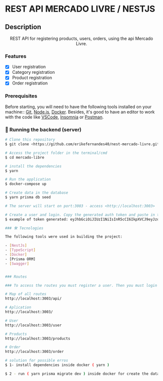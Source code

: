 # REST API MERCADO LIVRE / NESTJS

## Description
<p align="center">REST API for registering products, users, orders, using the api Mercado Livre.</p>

### Features

- [x] User registration
- [x] Category registration
- [x] Product registration
- [x] Order registration

### Prerequisites

Before starting, you will need to have the following tools installed on your machine::
[Git](https://git-scm.com), [Node.js](https://nodejs.org/en/), [Docker](https://www.docker.com/). 
Besides, it's good to have an editor to work with the code like [VSCode](https://code.visualstudio.com/),
[Insomnia](https://insomnia.rest/download) or [Postman](https://www.postman.com/downloads/).

### 🎲  Running the backend (server)

```bash
# Clone this repository
$ git clone <https://github.com/erikefernandes40/nest-mercado-livre.git>

# Access the project folder in the terminal/cmd
$ cd mercado-libre

# install the dependencies
$ yarn

# Run the application
$ docker-compose up

# Create data in the database
$ yarn prisma db seed

# The server will start on port:3003 - access <http://localhost:3003>

# Create a user and login. Copy the generated auth token and paste in the indicated location to access protected routes
$ example of token generated: eyJhbGciOiJIUzI1NiIsInR5cCI6IkpXVCJ9eyJzdWIiOiIxNTc0MWVkMi1kZmVmLTQyYzMtYmFjZi05OTI2N2ZlYzU1OGYiLCJlbWFpbCI6ImVyaWNrZmVybmFuZG8xMjNAZ21haWwuY29tIiwibmFtZSI6ImVyaWNrIGZlcm5hbmRvIGFtYXJhbCIsImlhdCI6MTY1MzY2OTYyMywiZXhwIjoxNjU2MjYxNjIzfQ.Pj8P9IyN8nacPTLxccKlRhd6Y6Y2QW4A63R0Ttu8JLM

### 🛠 Tecnologies

The following tools were used in building the project:

- [NestJs]
- [TypeScript]
- [Docker]
- [Prisma ORM]
- [Swagger]


### Routes

### To access the routes you must register a user. Then you must login to the application to receive a token that must be passed to access the other routes

# Map of all routes
http://localhost:3003/api/

# Aplication
http://localhost:3003/

# User
http://localhost:3003/user

# Products
http://localhost:3003/products

# Order
http://localhost:3003/order

# solution for possible erros 
$ 1- install dependencies inside docker ( yarn )

$ 2 - run ( yarn prisma migrate dev ) inside docker for create the database tables 